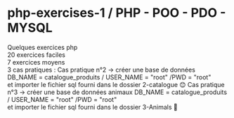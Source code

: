 # php-exercises-1 / PHP - POO - PDO - MYSQL
Quelques exercices php  
20 exercices faciles  
7 exercices moyens  
3 cas pratiques  : 
Cas pratique n°2 -> créer une base de données  
DB_NAME = catalogue_produits / USER_NAME = "root" /PWD = "root"  
et importer le fichier sql fourni dans le dossier 2-catalogue 😊
Cas pratique n°3 -> créer une base de données  animaux
DB_NAME = catalogue_produits / USER_NAME = "root" /PWD = "root"  
et importer le fichier sql fourni dans le dossier 3-Animals 🦝